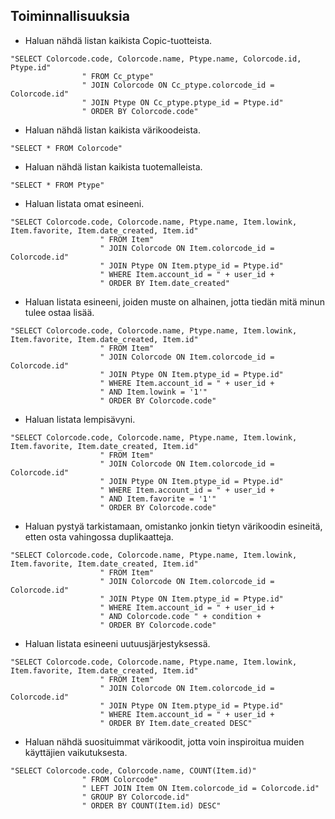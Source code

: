 ## Toiminnallisuuksia

* Haluan nähdä listan kaikista Copic-tuotteista.
```
"SELECT Colorcode.code, Colorcode.name, Ptype.name, Colorcode.id, Ptype.id"
                " FROM Cc_ptype"
                " JOIN Colorcode ON Cc_ptype.colorcode_id = Colorcode.id"
                " JOIN Ptype ON Cc_ptype.ptype_id = Ptype.id"
                " ORDER BY Colorcode.code"
```

* Haluan nähdä listan kaikista värikoodeista.
```
"SELECT * FROM Colorcode"
```

* Haluan nähdä listan kaikista tuotemalleista.
```
"SELECT * FROM Ptype"
```

* Haluan listata omat esineeni.
```
"SELECT Colorcode.code, Colorcode.name, Ptype.name, Item.lowink, Item.favorite, Item.date_created, Item.id"
                    " FROM Item"
                    " JOIN Colorcode ON Item.colorcode_id = Colorcode.id"
                    " JOIN Ptype ON Item.ptype_id = Ptype.id"
                    " WHERE Item.account_id = " + user_id +
                    " ORDER BY Item.date_created"
```

* Haluan listata esineeni, joiden muste on alhainen, jotta tiedän mitä minun tulee ostaa lisää.
```
"SELECT Colorcode.code, Colorcode.name, Ptype.name, Item.lowink, Item.favorite, Item.date_created, Item.id"
                    " FROM Item"
                    " JOIN Colorcode ON Item.colorcode_id = Colorcode.id"
                    " JOIN Ptype ON Item.ptype_id = Ptype.id"
                    " WHERE Item.account_id = " + user_id +
                    " AND Item.lowink = '1'"
                    " ORDER BY Colorcode.code"
```

* Haluan listata lempisävyni.
```
"SELECT Colorcode.code, Colorcode.name, Ptype.name, Item.lowink, Item.favorite, Item.date_created, Item.id"
                    " FROM Item"
                    " JOIN Colorcode ON Item.colorcode_id = Colorcode.id"
                    " JOIN Ptype ON Item.ptype_id = Ptype.id"
                    " WHERE Item.account_id = " + user_id +
                    " AND Item.favorite = '1'"
                    " ORDER BY Colorcode.code"
```

* Haluan pystyä tarkistamaan, omistanko jonkin tietyn värikoodin esineitä, etten osta vahingossa duplikaatteja.
```
"SELECT Colorcode.code, Colorcode.name, Ptype.name, Item.lowink, Item.favorite, Item.date_created, Item.id"
                    " FROM Item"
                    " JOIN Colorcode ON Item.colorcode_id = Colorcode.id"
                    " JOIN Ptype ON Item.ptype_id = Ptype.id"
                    " WHERE Item.account_id = " + user_id +
                    " AND Colorcode.code " + condition +
                    " ORDER BY Colorcode.code"
```

* Haluan listata esineeni uutuusjärjestyksessä. 
```
"SELECT Colorcode.code, Colorcode.name, Ptype.name, Item.lowink, Item.favorite, Item.date_created, Item.id"
                    " FROM Item"
                    " JOIN Colorcode ON Item.colorcode_id = Colorcode.id"
                    " JOIN Ptype ON Item.ptype_id = Ptype.id"
                    " WHERE Item.account_id = " + user_id +
                    " ORDER BY Item.date_created DESC"
```

* Haluan nähdä suosituimmat värikoodit, jotta voin inspiroitua muiden käyttäjien vaikutuksesta.
```
"SELECT Colorcode.code, Colorcode.name, COUNT(Item.id)"
                " FROM Colorcode"
                " LEFT JOIN Item ON Item.colorcode_id = Colorcode.id"
                " GROUP BY Colorcode.id"
                " ORDER BY COUNT(Item.id) DESC"
```

